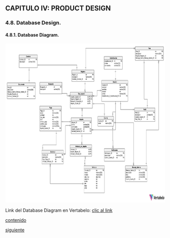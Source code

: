 ## CAPITULO IV: PRODUCT DESIGN

### 4.8. Database Design.
#### 4.8.1. Database Diagram.

<p align="center">
<img src="./imagenes_diagramas/Database_Automovile_unit-2023-09-01_10-10.png"Imagen centrada" width="700" height="500"/>
<p>

Link del Database Diagram en Vertabelo: [clic al link](https://my.vertabelo.com/doc/Sj9rOshzIBVBRiV70o4PwTA48p96ponL)

[contenido](../contenido.md)

[siguiente](../capitulo5/5.1-software-configuration-management.md)
